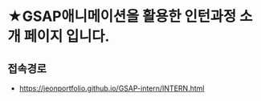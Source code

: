 # ★GSAP애니메이션을 활용한 인턴과정 소개 페이지 입니다.

## 접속경로

- https://jeonportfolio.github.io/GSAP-intern/INTERN.html
